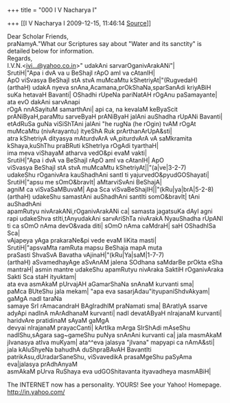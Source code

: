 +++
title = "000 I V Nacharya I"

+++
[[I V Nacharya I	2009-12-15, 11:46:14 [Source](https://groups.google.com/g/bvparishat/c/UPZeC_fSb1Y)]]



Dear Scholar Friends,  
praNamyA."What our Scriptures say about "Water and its sanctity" is detailed below for information.  
Regards,  
I.V.N.\<[ivi...@yahoo.co.in]()\>" udakAni sarvarOganivArakANi"\|  
SrutiH\|"Apa i dvA va u BeShajI rApO amI va cAtanIH\|  
ApO viSvasya BeShajI stA stvA muMcaMtu kShetriyAt\|"(RugvedaH)  
(arthaH) udakA nyeva snAna,Acamana,prOkShaNa,sparSanAdi kriyABiH suKa hetavaH Bavanti\| OShadhi rUpeNa pariNatAH rOgAnu paSamayante\| ata evO dakAni sarvAnapi  
rOgA nnASayituM samarthAni\| api ca, na kevalaM keByaScit prANiByaH,paraMtu sarveByaH prANiByaH jalAni auShadha rUpANi Bavanti\| etAdRuSa guNa viSiShTAni jalAni "he rugNa (he rOgin) tvAM rOgAt muMcaMtu (nivArayantu) ityeShA Ruk prArthanArUpA&sti\|  
atra kShetriyA dityasya mAturdvArA vA,piturdvArA vA saMkramita kShaya,kuShThu praBRuti kShetrIya rOgAdi tyarthaH\|  
ima meva viShayaM atharva vedO&pi evaM vakti\|  
SrutiH\|"Apa i dvA va BeShajI rApO amI va cAtanIH\| ApO  
viSvasya BeShajI stA stvA muMcaMtu kShetriyAt\|\|"(a\|ve\|3-2-7)  
udakeShu rOganivAra kauShadhAni santI ti yajurvedO&pyudGOShayati\|  
SrutiH\|"apsu me sOmO&bravIt\| aMtarviSvAni BeShajA\|  
agniM ca viSvaSaMBuvaM\| Apa Sca viSvaBeShajIH\|\|"(kRu\|ya\|brA\|5-2-8)  
(arthaH) udakeShu samastAni auShadhAni santIti somO&bravIt\| tAni auShadhAni  
apamRutyu nivArakANi,rOganivArakANi ca\| samasta jagatsuKa dAyI agni rapi udakeShva stIti,tAnyudakAni sarvAriShTa nivArakA NyauShadha rUpANI ti ca sOmO nAma devO&vada diti\| sOmO nAma caMdraH\| saH OShadhISa Sca\|  
vAjapeya yAga prakaraNe&pi vede evaM liKita masti\|  
SrutiH\|"apsvaMta ramRuta mapsu BeShaja mapA muta  
praSasti ShvaSvA Bavatha vAjinaH\|"(kRu\|Ya\|saM\|1-7-7)  
(arthaH) aSvamedhayAge aSvAnAM jalena SOdhana saMdarBe prOkta eSha mantraH\| asmin mantre udakeShu apamRutyu nivAraka SaktiH rOganivAraka Sakti Sca staH ityuktam\|  
ata eva asmAkaM pUrvajAH aGamarShaNa snAnaM kurvanti sma\|  
paMca BUteShu jala mekam\| "apa eva sasarjAdau"ityupaniShdvAkyam\| gaMgA nadI taraNa  
samaye SrI rAmacandraH BAgIradhIM praNamati sma\| BAratIyA ssarve adyApi nadInA mArAdhanaM kurvanti\| nadI devatAByaH nIrajanaM kurvanti\| haridvAre pratidinaM sAyaM gaMgA  
devyai nIrajanaM prayacCanti\| kArtIka mArga SIrShAdi mAseShu nadIShu,sAgara sag\~gameShu puNya snAnAni kurvanti ca\| jala masmAkaM jIvanasya atIva muKyam\| ata^^eva jalasya "jIvana" mapyapi ca nAmA&sti\| jala kAluShyeNa bahudhA duShpraBAvAH BavantIti patrikAsu,dUradarSaneShu, viSvavedikA prasaMgeShu paSyAma eva\|jalasya prAdhAnyaM  
asmAkaM pUrva RuShaya eva udGOShitavanta ityavadheya masmABiH\|

The INTERNET now has a personality. YOURS! See your Yahoo! Homepage. <http://in.yahoo.com/>  


